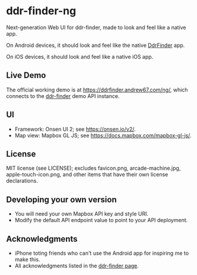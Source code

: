 # ddr-finder-ng

Next-generation Web UI for ddr-finder, made to look and feel like a native app.

On Android devices, it should look and feel like the native [DdrFinder](https://github.com/Andrew67/DdrFinder) app.

On iOS devices, it should look and feel like a native iOS app.

## Live Demo

The official working demo is at https://ddrfinder.andrew67.com/ng/, which connects to the [ddr-finder](https://github.com/Andrew67/ddr-finder) demo API instance.

## UI

- Framework: Onsen UI 2; see https://onsen.io/v2/.
- Map view: Mapbox GL JS; see https://docs.mapbox.com/mapbox-gl-js/.

## License

MIT license (see LICENSE); excludes favicon.png, arcade-machine.jpg, apple-touch-icon.png,
and other items that have their own license declarations.

## Developing your own version

- You will need your own Mapbox API key and style URI.
- Modify the default API endpoint value to point to your API deployment.

## Acknowledgments

- iPhone toting friends who can't use the Android app for inspiring me to make this.
- All acknowledgments listed in the [ddr-finder page](https://github.com/Andrew67/ddr-finder#acknowledgments).
